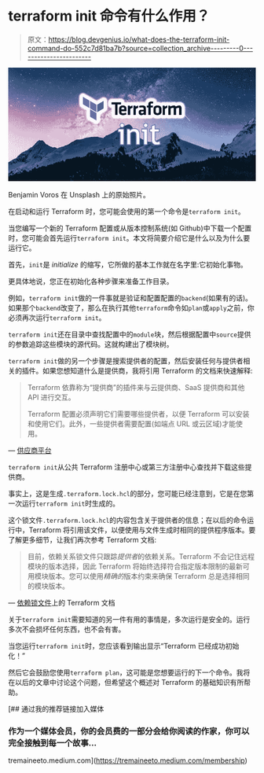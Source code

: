 # terraform init 命令有什么作用？

> 原文：<https://blog.devgenius.io/what-does-the-terraform-init-command-do-552c7d81ba7b?source=collection_archive---------0----------------------->

![](img/bf8beda703ac0cb1af7d9b18b17b6673.png)

Benjamin Voros 在 Unsplash 上的原始照片。

在启动和运行 Terraform 时，您可能会使用的第一个命令是`terraform init`。

当您编写一个新的 Terraform 配置或从版本控制系统(如 Github)中下载一个配置时，您可能会首先运行`terraform init`。本文将简要介绍它是什么以及为什么要运行它。

首先，`init`是 *initialize* 的缩写，它所做的基本工作就在名字里:它初始化事物。

更具体地说，您正在初始化各种步骤来准备工作目录。

例如，`terraform init`做的一件事就是验证和配置配置的`backend`(如果有的话)。如果那个`backend`改变了，那么在执行其他`terraform`命令如`plan`或`apply`之前，你必须再次运行`terraform init`。

`terraform init`还在目录中查找配置中的`module`块，然后根据配置中`source`提供的参数追踪这些模块的源代码。这就构建出了模块树。

`terraform init`做的另一个步骤是搜索提供者的配置，然后安装任何与提供者相关的插件。如果您想知道什么是提供商，我将引用 Terraform 的文档来快速解释:

> Terraform 依靠称为“提供商”的插件来与云提供商、SaaS 提供商和其他 API 进行交互。
> 
> Terraform 配置必须声明它们需要哪些提供者，以便 Terraform 可以安装和使用它们。此外，一些提供者需要配置(如端点 URL 或云区域)才能使用。

— [供应商平台](https://www.terraform.io/docs/language/providers/index.html)

`terraform init`从公共 Terraform 注册中心或第三方注册中心查找并下载这些提供商。

事实上，这是生成`.terraform.lock.hcl`的部分，您可能已经注意到，它是在您第一次运行`terraform init`时生成的。

这个锁文件`.terraform.lock.hcl`的内容包含关于提供者的信息；在以后的命令运行中，Terraform 将引用该文件，以便使用与文件生成时相同的提供程序版本。要了解更多细节，让我们再次参考 Terraform 文档:

> 目前，依赖关系锁文件只跟踪*提供者*的依赖关系。Terraform 不会记住远程模块的版本选择，因此 Terraform 将始终选择符合指定版本限制的最新可用模块版本。您可以使用*精确的*版本约束来确保 Terraform 总是选择相同的模块版本。

— [依赖锁文件](https://www.terraform.io/docs/language/dependency-lock.html)上的 Terraform 文档

关于`terraform init`需要知道的另一件有用的事情是，多次运行是安全的。运行多次不会损坏任何东西，也不会有害。

当您运行`terraform init`时，您应该看到输出显示“Terraform 已经成功初始化！”

然后它会鼓励您使用`terraform plan`，这可能是您想要运行的下一个命令。我将在以后的文章中讨论这个问题，但希望这个概述对 Terraform 的基础知识有所帮助。

[](https://tremaineeto.medium.com/membership) [## 通过我的推荐链接加入媒体

### 作为一个媒体会员，你的会员费的一部分会给你阅读的作家，你可以完全接触到每一个故事…

tremaineeto.medium.com](https://tremaineeto.medium.com/membership)
